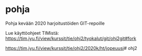 # pohja

Pohja kevään 2020 harjoitustöiden GIT-repoille

Lue käyttöohjeet TIMistä: <https://tim.jyu.fi/view/kurssit/tie/ohj2/tyokalut/git/ohj2git#fork>

<https://tim.jyu.fi/view/kurssit/tie/ohj2/2020k/ht/jopeuusi>#   o h j 2  
 